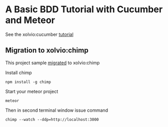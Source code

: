 # A Basic BDD Tutorial with Cucumber and Meteor

See the xolvio:cucumber [tutorial](http://www.mhurwi.com/a-basic-cucumber-meteor-tutorial/)

## Migration to xolvio:chimp
This project sample [migrated](https://chimp.readme.io/docs/migrating-from-xolviocucumber-to-chimp) to xolvio:chimp 

Install chimp

    npm install -g chimp

Start your meteor project

    meteor
  
Then in second terminal window issue command 

    chimp --watch --ddp=http://localhost:3000
